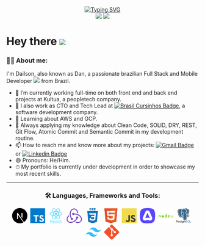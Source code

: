 <!-- <div id="header" align="center">
  <img src="https://media.giphy.com/media/CcwLAV11cALh3OuEJ5/giphy.gif" width="300"/>
</div> -->
<div align="center">
<div>
<a href="https://git.io/typing-svg"><img src="https://readme-typing-svg.herokuapp.com?font=Fira+Code&size=24&duration=2000&pause=500&color=F7CB00&width=120&lines=Dan%20Lima" alt="Typing SVG" /></a>
</div>
  
<div id="badges" align="center">
  <div>
<a href="https://www.linkedin.com/in/dan-vlima/"><img src="https://img.shields.io/badge/LinkedIn-0077B5?style=for-the-badge&logo=linkedin&logoColor=white" /></a>
<a href="mailto: danlima.tech@gmail.com"><img src="https://img.shields.io/badge/Gmail-D14836?style=for-the-badge&logo=gmail&logoColor=white"/></a>
</div>
</div>

<h1 align="left">
  Hey there
  <img src="https://media.giphy.com/media/hvRJCLFzcasrR4ia7z/giphy.gif" width="30"/>
</h1>
<div align="left">

### :man_technologist: About me:
  
I'm Dailson, also known as Dan, a passionate brazilian Full Stack and Mobile Developer <img src="https://media.giphy.com/media/WUlplcMpOCEmTGBtBW/giphy.gif" width="30"> from Brazil. 
 
  - 🔭 I’m currently working full-time on both front end and back end projects at Kultua, a peopletech company.
  - 🚀 I also work as CTO and Tech Lead at [![Brasil Cursinhos Badge](https://img.shields.io/badge/Brasil-Cursinhos-lightblue)]([https://www.80lines.com/](https://brasilcursinhos.org/)), a software development company.
  - 🌱 Learning about AWS and GCP.
  - 🤔 Always applying my knowledge about Clean Code, SOLID, DRY, REST, Git Flow, Atomic Commit and Semantic Commit in my development routine.
  - 📫 How to reach me and know more about my projects: [![Gmail Badge](https://img.shields.io/badge/-danlima.tech%40gmail.com-red)](danlima.tech@gmail.com) or [![Linkedin Badge](https://img.shields.io/badge/-LinkedIn-blue?style=flat&logo=Linkedin&logoColor=white)](https://www.linkedin.com/in/dan-vlima/)
  - 😄 Pronouns: He/Him.
  - ⏱ My portfolio is currently under development in order to showcase my most recent skills.
</div>
  
 ---

### :hammer_and_wrench: Languages, Frameworks and Tools:
<div>
  <img src="https://github.com/devicons/devicon/blob/master/icons/nextjs/nextjs-original.svg" title="Next.js" alt="Next.js" width="40" height="40"/>&nbsp;
  <img src="https://github.com/devicons/devicon/blob/master/icons/typescript/typescript-original.svg" title="Typescript" alt="Typescript" width="40" height="40"/>&nbsp;
  <img src="https://github.com/devicons/devicon/blob/master/icons/react/react-original-wordmark.svg" title="React" alt="React" width="40" height="40"/>&nbsp;
  <img src="https://github.com/devicons/devicon/blob/master/icons/redux/redux-original.svg" title="Redux" alt="Redux " width="40" height="40"/>&nbsp;
  <img src="https://github.com/devicons/devicon/blob/master/icons/css3/css3-plain-wordmark.svg"  title="CSS3" alt="CSS" width="40" height="40"/>&nbsp;
  <img src="https://github.com/devicons/devicon/blob/master/icons/html5/html5-original.svg" title="HTML5" alt="HTML" width="40" height="40"/>&nbsp;
  <img src="https://github.com/devicons/devicon/blob/master/icons/javascript/javascript-original.svg" title="JavaScript" alt="JavaScript" width="40" height="40"/>&nbsp;
  <img src="https://github.com/devicons/devicon/blob/master/icons/adonisjs/adonisjs-original.svg" title="AdonisJS" alt="AdonisJS" width="40" height="40"/>&nbsp;
  <img src="https://github.com/devicons/devicon/blob/master/icons/nodejs/nodejs-plain-wordmark.svg" title="NodeJS" alt="NodeJS" width="40" height="40"/>&nbsp;
  <img src="https://github.com/devicons/devicon/blob/master/icons/postgresql/postgresql-original-wordmark.svg" title="PostgreSQL" alt="PostgreSQL" width="40" height="40"/>&nbsp;
  <img src="https://github.com/devicons/devicon/blob/master/icons/tailwindcss/tailwindcss-plain.svg" title="TailwindCSS" alt="TailwindCSS" width="40" height="40"/>&nbsp;
  <img src="https://github.com/devicons/devicon/blob/master/icons/git/git-plain.svg" title="Git" **alt="Git" width="40" height="40"/>
</div>

<!-- ### :fire: My Stats:
  [![GitHub Streak](http://github-readme-streak-stats.herokuapp.com?user=dan-vlima&theme=dark&date_format=j%20M%5B%20Y%5D)](https://git.io/streak-stats)
  <br>
  [![Top Langs](https://github-readme-stats.vercel.app/api/top-langs/?username=arvo-palma&layout=compact&theme=vision-friendly-dark)](https://github.com/anuraghazra/github-readme-stats) -->
